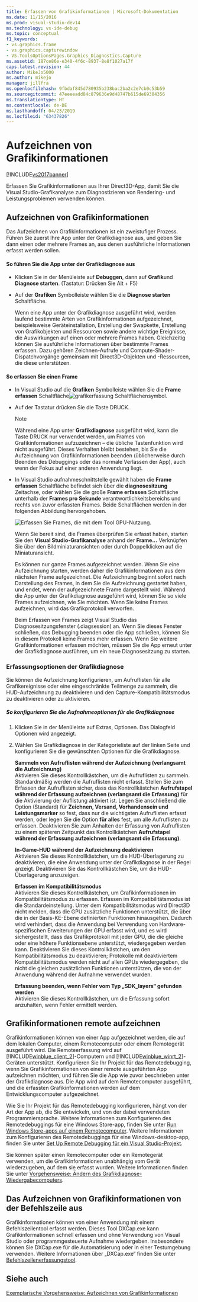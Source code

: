 ```yaml
---
title: Erfassen von Grafikinformationen | Microsoft-Dokumentation
ms.date: 11/15/2016
ms.prod: visual-studio-dev14
ms.technology: vs-ide-debug
ms.topic: conceptual
f1_keywords:
- vs.graphics.frame
- vs.graphics.capturewindow
- VS.ToolsOptionsPages.Graphics_Diagnostics.Capture
ms.assetid: 187ce86e-e340-4f6c-8937-8e8f1027a17f
caps.latest.revision: 44
author: MikeJo5000
ms.author: mikejo
manager: jillfra
ms.openlocfilehash: 9fbdaf845d780935b238bac2ba2c2e7cb0c53b59
ms.sourcegitcommit: 47eeeeadd84c879636e9d48747b615de69384356
ms.translationtype: HT
ms.contentlocale: de-DE
ms.lasthandoff: 04/23/2019
ms.locfileid: "63437826"
---
```

# <a name="capturing-graphics-information"></a>Aufzeichnen von Grafikinformationen
[!INCLUDE[vs2017banner](../includes/vs2017banner.md)]

Erfassen Sie Grafikinformationen aus Ihrer Direct3D-App, damit Sie die Visual Studio-Grafikanalyse zum Diagnostizieren von Rendering- und Leistungsproblemen verwenden können.  
  
## <a name="capturing-graphics-information"></a>Aufzeichnen von Grafikinformationen  
 Das Aufzeichnen von Grafikinformationen ist ein zweistufiger Prozess. Führen Sie zuerst Ihre App unter der Grafikdiagnose aus, und geben Sie dann einen oder mehrere Frames an, aus denen ausführliche Informationen erfasst werden sollen.  
  
#### <a name="to-run-your-app-under-graphics-diagnostics"></a>So führen Sie die App unter der Grafikdiagnose aus  
  
- Klicken Sie in der Menüleiste auf **Debuggen**, dann auf **Grafik**und **Diagnose starten**. (Tastatur: Drücken Sie Alt + F5)  
  
- Auf der **Grafiken** Symbolleiste wählen Sie die **Diagnose starten** Schaltfläche.  
  
  Wenn eine App unter der Grafikdiagnose ausgeführt wird, werden laufend bestimmte Arten von Grafikinformationen aufgezeichnet, beispielsweise Geräteinstallation, Erstellung der Swapkette, Erstellung von Grafikobjekten und Ressourcen sowie andere wichtige Ereignisse, die Auswirkungen auf einen oder mehrere Frames haben. Gleichzeitig können Sie ausführliche Informationen über bestimmte Frames erfassen. Dazu gehören Zeichnen-Aufrufe und Compute-Shader-Dispatchvorgänge gemeinsam mit Direct3D-Objekten und -Ressourcen, die diese unterstützen.  
  
#### <a name="to-capture-a-frame"></a>So erfassen Sie einen Frame  
  
- In Visual Studio auf die **Grafiken** Symbolleiste wählen Sie die **Frame erfassen** Schaltfläche![grafikerfassung Schaltflächensymbol](../debugger/media/debuggingdirectxgraphics.png "DebuggingDirectXGraphics").  
  
- Auf der Tastatur drücken Sie die Taste DRUCK.  
  
  > [!NOTE]
  > Während eine App unter **Grafikdiagnose** ausgeführt wird, kann die Taste DRUCK nur verwendet werden, um Frames von Grafikinformationen aufzuzeichnen – die übliche Tastenfunktion wird nicht ausgeführt. Dieses Verhalten bleibt bestehen, bis Sie die Aufzeichnung von Grafikinformationen beenden (üblicherweise durch Beenden des Debuggings oder das normale Verlassen der App), auch wenn der Fokus auf einer anderen Anwendung liegt.  
  
- In Visual Studio aufnahmeschnittstelle gewählt haben die **Frame erfassen** Schaltfläche befindet sich über die **diagnosesitzung** Zeitachse, oder wählen Sie die große **Frame erfassen** Schaltfläche unterhalb der **Frames pro Sekunde** verantwortlichkeitsbereichs und rechts von zuvor erfassten Frames. Beide Schaltflächen werden in der folgenden Abbildung hervorgehoben.  
  
   ![Erfassen Sie Frames, die mit dem Tool GPU-Nutzung. ](../debugger/media/pix-gpu-usage-tool-capture-frame.png "Pix_gpu_usage_tool_capture_frame")  
  
   Wenn Sie bereit sind, die Frames überprüfen Sie erfasst haben, starten Sie den **Visual Studio-Grafikanalyse** anhand der **Frame...** Verknüpfen Sie über den Bildminiaturansichten oder durch Doppelklicken auf die Miniaturansicht.  
  
  Es können nur ganze Frames aufgezeichnet werden. Wenn Sie eine Aufzeichnung starten, werden daher die Grafikinformationen aus dem nächsten Frame aufgezeichnet. Die Aufzeichnung beginnt sofort nach Darstellung des Frames, in dem Sie die Aufzeichnung gestartet haben, und endet, wenn der aufgezeichnete Frame dargestellt wird. Während die App unter der Grafikdiagnose ausgeführt wird, können Sie so viele Frames aufzeichnen, wie Sie möchten. Wenn Sie keine Frames aufzeichnen, wird das Grafikprotokoll verworfen.  
  
  Beim Erfassen von Frames zeigt Visual Studio das Diagnosesitzungsfenster (.diagsession) an. Wenn Sie dieses Fenster schließen, das Debugging beenden oder die App schließen, können Sie in diesem Protokoll keine Frames mehr erfassen. Wenn Sie weitere Grafikinformationen erfassen möchten, müssen Sie die App erneut unter der Grafikdiagnose ausführen, um ein neue Diagnosesitzung zu starten.  
  
### <a name="graphics-diagnostics-capture-options"></a>Erfassungsoptionen der Grafikdiagnose  
 Sie können die Aufzeichnung konfigurieren, um Aufruflisten für alle Grafikereignisse oder eine eingeschränkte Teilmenge zu sammeln, die HUD-Aufzeichnung zu deaktivieren und den Capture-Kompatibilitätsmodus zu deaktivieren oder zu aktivieren.  
  
##### <a name="to-configure-graphics-diagnostics-capture-options"></a>So konfigurieren Sie die Aufnahmeoptionen für die Grafikdiagnose  
  
1. Klicken Sie in der Menüleiste auf Extras, Optionen. Das Dialogfeld Optionen wird angezeigt.  
  
2. Wählen Sie Grafikdiagnose in der Kategorieliste auf der linken Seite und konfigurieren Sie die gewünschten Optionen für die Grafikdiagnose.  
  
     **Sammeln von Aufruflisten während der Aufzeichnung (verlangsamt die Aufzeichnung)**  
     Aktivieren Sie dieses Kontrollkästchen, um die Aufruflisten zu sammeln. Standardmäßig werden die Aufruflisten nicht erfasst. Stellen Sie zum Erfassen der Aufruflisten sicher, dass das Kontrollkästchen **Aufrufstapel während der Erfassung aufzeichnen (verlangsamt die Erfassung)** für die Aktivierung der Auflistung aktiviert ist. Legen Sie anschließend die Option (Standard) für **Zeichnen, Versand, Vorhandensein und Leistungsmarker** so fest, dass nur die wichtigsten Aufruflisten erfasst werden, oder legen Sie die Option **für alles** fest, um alle Aufruflisten zu erfassen. Deaktivieren Sie zum Anhalten der Erfassung von Aufruflisten zu einem späteren Zeitpunkt das Kontrollkästchen **Aufrufstapel während der Erfassung aufzeichnen (verlangsamt die Erfassung)**.  
  
     **In-Game-HUD während der Aufzeichnung deaktivieren**  
     Aktivieren Sie dieses Kontrollkästchen, um die HUD-Überlagerung zu deaktivieren, die eine Anwendung unter der Grafikdiagnose in der Regel anzeigt. Deaktivieren Sie das Kontrollkästchen Sie, um die HUD-Überlagerung anzuzeigen.  
  
     **Erfassen im Kompatibilitätsmodus**  
     Aktivieren Sie dieses Kontrollkästchen, um Grafikinformationen im Kompatibilitätsmodus zu erfassen. Erfassen im Kompatibilitätsmodus ist die Standardeinstellung. Unter dem Kompatibilitätsmodus wird Direct3D nicht melden, dass die GPU zusätzliche Funktionen unterstützt, die über die in der Basis-KE-Ebene definierten Funktionen hinausgehen. Dadurch wird verhindert, dass die Anwendung bei Verwendung von Hardware-spezifischen Erweiterungen der GPU erfasst wird, und es wird sichergestellt, dass das Grafikprotokoll mit jeder GPU, die die gleiche oder eine höhere Funktionsebene unterstützt, wiedergegeben werden kann. Deaktivieren Sie dieses Kontrollkästchen, um den Kompatibilitätsmodus zu deaktivieren; Protokolle mit deaktiviertem Kompatibilitätsmodus werden nicht auf allen GPUs wiedergegeben, die nicht die gleichen zusätzlichen Funktionen unterstützen, die von der Anwendung während der Aufnahme verwendet wurden.  
  
     **Erfassung beenden, wenn Fehler vom Typ „SDK_layers“ gefunden werden**  
     Aktivieren Sie dieses Kontrollkästchen, um die Erfassung sofort anzuhalten, wenn Fehler ermittelt werden.  
  
## <a name="capturing-graphics-information-remotely"></a>Grafikinformationen remote aufzeichnen  
 Grafikinformationen können von einer App aufgezeichnet werden, die auf dem lokalen Computer, einem Remotecomputer oder einem Remotegerät ausgeführt wird. Die Remoteerfassung wird auf [!INCLUDE[winblue_client_2](../includes/winblue-client-2-md.md)]-Computern und [!INCLUDE[winblue_winrt_2](../includes/winblue-winrt-2-md.md)]-Geräten unterstützt. Konfigurieren Sie Ihr Projekt für das Remotedebugging, wenn Sie Grafikinformationen von einer remote ausgeführten App aufzeichnen möchten, und führen Sie die App wie zuvor beschrieben unter der Grafikdiagnose aus. Die App wird auf dem Remotecomputer ausgeführt, und die erfassten Grafikinformationen werden auf dem Entwicklungscomputer aufgezeichnet.  
  
 Wie Sie Ihr Projekt für das Remotedebugging konfigurieren, hängt von der Art der App ab, die Sie entwickeln, und von der dabei verwendeten Programmiersprache. Weitere Informationen zum Konfigurieren des Remotedebuggings für eine Windows Store-app, finden Sie unter [Run Windows Store-apps auf einem Remotecomputer](../debugger/run-windows-store-apps-on-a-remote-machine.md). Weitere Informationen zum Konfigurieren des Remotedebuggings für eine Windows-desktop-app, finden Sie unter [Set Up Remote Debugging für ein Visual Studio-Projekt](http://msdn.microsoft.com/library/ec332dc4-400a-498b-a0e6-c8dcf10fef8a).  
  
 Sie können später einen Remotecomputer oder ein Remotegerät verwenden, um die Grafikinformationen unabhängig vom Gerät wiederzugeben, auf dem sie erfasst wurden. Weitere Informationen finden Sie unter [Vorgehensweise: Ändern des Grafikdiagnose-Wiedergabecomputers](../debugger/how-to-change-the-graphics-diagnostics-playback-machine.md).  
  
## <a name="capturing-graphics-information-from-the-command-line"></a>Das Aufzeichnen von Grafikinformationen von der Befehlszeile aus  
 Grafikinformationen können von einer Anwendung mit einem Befehlszeilentool erfasst werden. Dieses Tool DXCap.exe kann Grafikinformationen schnell erfassen und ohne Verwendung von Visual Studio oder programmgesteuerte Aufnahme wiedergeben. Insbesondere können Sie DXCap.exe für die Automatisierung oder in einer Testumgebung verwenden. Weitere Informationen über „DXCap.exe“ finden Sie unter [Befehlszeilenerfassungstool](../debugger/command-line-capture-tool.md).  
  
## <a name="see-also"></a>Siehe auch  
 [Exemplarische Vorgehensweise: Aufzeichnen von Grafikinformationen](../debugger/walkthrough-capturing-graphics-information.md)
